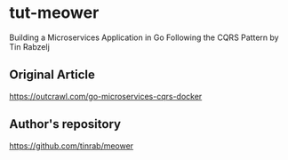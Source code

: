 # tut-meower
Building a Microservices Application in Go Following the CQRS Pattern by Tin Rabzelj 

## Original Article
https://outcrawl.com/go-microservices-cqrs-docker

## Author's repository
https://github.com/tinrab/meower


